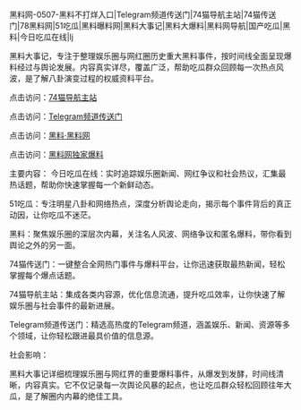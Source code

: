  #
黑料网-0507-黑料不打烊入口|Telegram频道传送门|74猫导航主站|74猫传送门|78黑料网|51吃瓜|黑料曝料网|黑料大事记|黑料大爆料|黑料网导航|国产吃瓜|黑料|今日吃瓜在线|lj

黑料大事记，专注于整理娱乐圈与网红圈历史重大黑料事件，按时间线全面呈现爆料经过与舆论发展。内容真实详尽，覆盖广泛，帮助吃瓜群众回顾每一次热点风波，是了解八卦演变过程的权威资料平台。


点击访问：<a href="https://74mao.com/">74猫导航主站</a>

点击访问：<a href="https://74mao.com/">Telegram频道传送门</a>

点击访问：<a href="https://fge-7ja.pages.dev/">黑料·黑料网</a>

点击访问：<a href="https://sdbsd.pages.dev/">黑料网独家爆料</a>

主要内容：
 今日吃瓜在线：实时追踪娱乐圈新闻、网红争议和社会热议，汇集最热话题，帮助你快速掌握每一个新鲜动态。

51吃瓜：专注明星八卦和网络热点，深度分析舆论走向，揭示每个事件背后的真正动因，让你吃瓜不迷茫。

黑料：聚焦娱乐圈的深层次内幕，关注名人风波、网络争议和匿名爆料，带你看到舆论之外的另一面。

74猫传送门：一键整合全网热门事件与爆料平台，让你迅速获取最热新闻，轻松掌握每个爆点话题。

74猫导航主站：集成各类内容源，优化信息流通，提升吃瓜效率，让你快速了解娱乐圈与社会事件的最新进展。

Telegram频道传送门：精选高热度的Telegram频道，涵盖娱乐、新闻、资源等多个领域，让你轻松跟进最具价值的信息源。


社会影响：

黑料大事记详细梳理娱乐圈与网红界的重要爆料事件，从爆发到发酵，时间线清晰，内容真实。它不仅记录每一次舆论风暴的起点，也让吃瓜群众轻松回顾往年大瓜，是了解圈内内幕的绝佳工具。

<span style="display:none;">[Canonical link](https://github.com/fbhb345/34737 ）</span>

